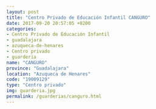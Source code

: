 ```yaml
---
layout: post
title: "Centro Privado de Educación Infantil CANGURO"
date: 2017-09-20 20:57:05 +0200
categories:
- Centro Privado de Educación Infantil
- guadalajara
- azuqueca-de-henares
- Centro privado
- guarderia
name: "CANGURO"
province: "Guadalajara"
location: "Azuqueca de Henares"
code: "19009129"
type: "Centro privado"
img: guarderia.jpg
permalink: /guarderias/canguro.html
---
```


